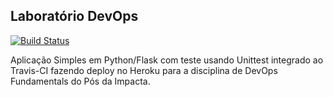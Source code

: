 ## Laboratório DevOps

[![Build Status](https://travis-ci.com/lukasborges/devopslab.svg?branch=main)](https://travis-ci.com/lukasborges/devopslab)

Aplicação Simples em  Python/Flask com teste usando Unittest integrado ao Travis-CI fazendo deploy no Heroku para a disciplina de DevOps Fundamentals do Pós da Impacta.
